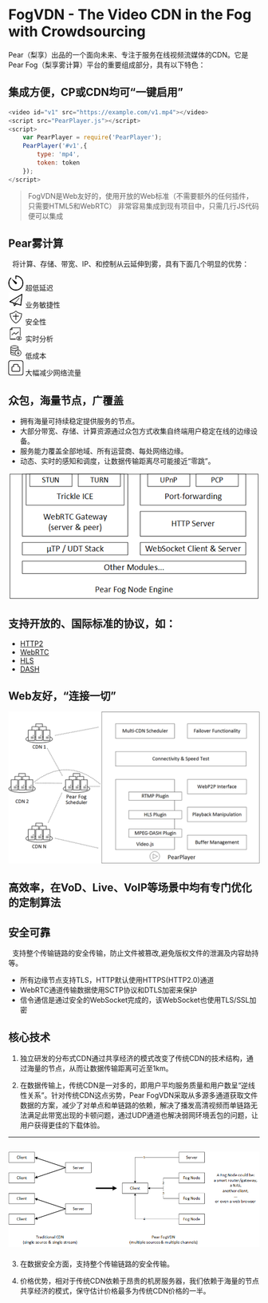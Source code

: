 # FogVDN - The Video CDN in the Fog with Crowdsourcing

  Pear（梨享）出品的一个面向未来、专注于服务在线视频流媒体的CDN。它是Pear Fog（梨享雾计算）平台的重要组成部分，具有以下特色：

## 集成方便，CP或CDN均可“一键启用”

``` js
<video id="v1" src="https://example.com/v1.mp4"></video>
<script src="PearPlayer.js"></script>
<script>
    var PearPlayer = require('PearPlayer');
    PearPlayer('#v1',{
        type: 'mp4',
        token: token
    });
</script>
```

> FogVDN是Web友好的，使用开放的Web标准（不需要额外的任何插件，只需要HTML5和WebRTC）
> 非常容易集成到现有项目中，只需几行JS代码便可以集成

## Pear雾计算

   将计算、存储、带宽、IP、和控制从云延伸到雾，具有下面几个明显的优势：
   
<img src="fig/icon/延迟.png" width="30">   超低延迟 
<br>
<img src="fig/icon/敏捷.png" width="30">   业务敏捷性 
<br>
<img src="fig/icon/安全.png" width="30">   安全性
<br>
<img src="fig/icon/实时分析.png" width="30">   实时分析
<br>
<img src="fig/icon/降低成本.png" width="30">   低成本
<br>
<img src="fig/icon/宽带.png" width="30">   大幅减少网络流量
## 众包，海量节点，广覆盖

   - 拥有海量可持续稳定提供服务的节点。
   - 大部分带宽、存储、计算资源通过众包方式收集自终端用户稳定在线的边缘设备。
   - 服务能力覆盖全部地域、所有运营商、每处网络边缘。
   - 动态、实时的感知和调度，让数据传输距离尽可能接近“零跳”。

![节点架构](fig/pear-fog-node-engine.png)

## 支持开放的、国际标准的协议，如：

   + [HTTP2](https://en.wikipedia.org/wiki/HTTP/2)
   + [WebRTC](https://webrtc.org/)
   + [HLS](https://developer.apple.com/streaming/)
   + [DASH](http://mpeg.chiariglione.org/standards/mpeg-dash)
  
## Web友好，“连接一切”

![播放器](fig/PearPlayer.png)

## 高效率，在VoD、Live、VoIP等场景中均有专门优化的定制算法

## 安全可靠

   支持整个传输链路的安全传输，防止文件被篡改,避免版权文件的泄漏及内容劫持等。
   
   
   * 所有边缘节点支持TLS，HTTP默认使用HTTPS(HTTP2.0)通道
   * WebRTC通道传输数据使用SCTP协议和DTLS加密来保护
   * 信令通信是通过安全的WebSocket完成的，该WebSocket也使用TLS/SSL加密

## 核心技术

1. 独立研发的分布式CDN通过共享经济的模式改变了传统CDN的技术结构，通过海量的节点，从而让数据传输距离可近至1km。

2. 在数据传输上，传统CDN是一对多的，即用户平均服务质量和用户数呈“逆线性关系”。针对传统CDN这点劣势，Pear FogVDN采取从多源多通道获取文件数据的方案，减少了对单点和单链路的依赖，解决了播发高清视频而单链路无法满足此带宽出现的卡顿问题，通过UDP通道也解决弱网环境丢包的问题，让用户获得更佳的下载体验。
---
  ![multisources](fig/fogvdn_multisources.png)
---
3. 在数据安全方面，支持整个传输链路的安全传输。

4. 价格优势，相对于传统CDN依赖于昂贵的机房服务器，我们依赖于海量的节点共享经济的模式，保守估计价格最多为传统CDN价格的一半。
